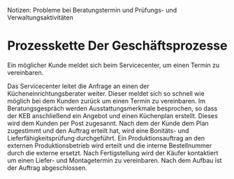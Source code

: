 Notizen:
Probleme bei Beratungstermin und 
Prüfungs- und Verwaltungsaktivitäten

# Prozesskette Der Geschäftsprozesse #

Ein möglicher Kunde meldet sich beim Servicecenter, um einen Termin zu vereinbaren.

Das Servicecenter leitet die Anfrage an einen der Kücheneinrichtungsberater weiter. Dieser meldet sich so schnell wie möglich bei dem Kunden zurück um einen Termin zu vereinbaren. 
Im Beratungsgespräch werden Ausstattungsmerkmale besprochen, so dass der KEB anschließend ein Angebot und einen Küchenplan erstellt. Dieses wird dem Kunden per Post zugesannt. Nach dem der Kunde dem Plan zugestimmt und den Auftrag erteilt hat, wird eine Bonitäts- und Lieferfähigkeitsprüfung durchgeführt. Ein Produktionsauftrag an den externen Produktionsbetrieb wird erteilt und die interne Bestellnummer durch die externe ersetzt. Nach Fertigstellung wird der Käufer kontaktiert um einen Liefer- und Montagetermin zu vereinbaren. Nach dem Aufbau ist der Auftrag abgeschlossen.  

